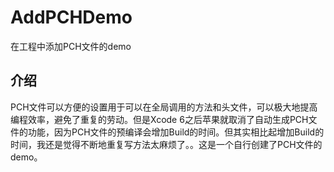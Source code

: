 # AddPCHDemo
在工程中添加PCH文件的demo
## 介绍
PCH文件可以方便的设置用于可以在全局调用的方法和头文件，可以极大地提高编程效率，避免了重复的劳动。但是Xcode 6之后苹果就取消了自动生成PCH文件的功能，因为PCH文件的预编译会增加Build的时间。但其实相比起增加Build的时间，我还是觉得不断地重复写方法太麻烦了。。这是一个自行创建了PCH文件的demo。
